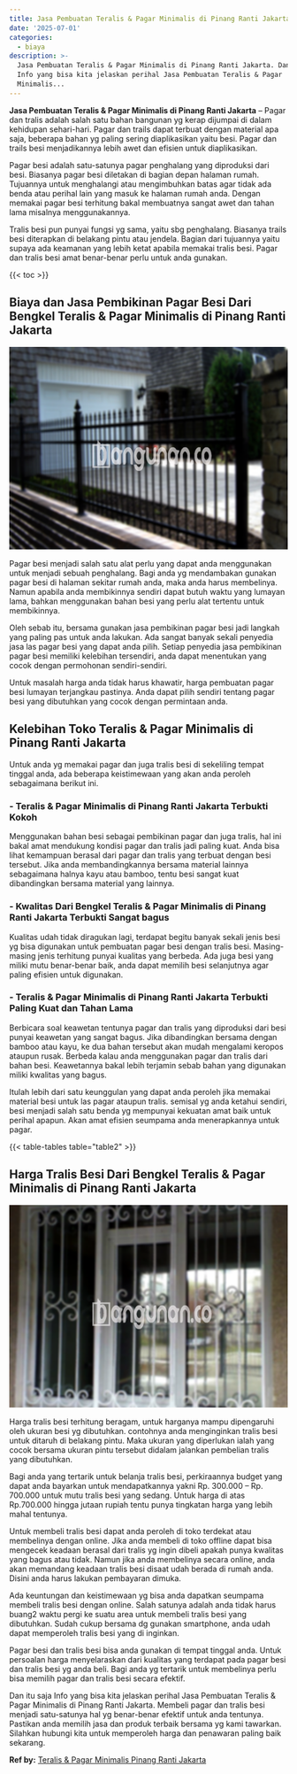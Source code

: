 ```yaml
---
title: Jasa Pembuatan Teralis & Pagar Minimalis di Pinang Ranti Jakarta
date: '2025-07-01'
categories:
  - biaya
description: >-
  Jasa Pembuatan Teralis & Pagar Minimalis di Pinang Ranti Jakarta. Dan itu saja
  Info yang bisa kita jelaskan perihal Jasa Pembuatan Teralis & Pagar
  Minimalis...
---
```


**Jasa Pembuatan Teralis & Pagar Minimalis di Pinang Ranti Jakarta** – Pagar dan tralis adalah salah satu bahan bangunan yg kerap dijumpai di dalam kehidupan sehari-hari. Pagar dan trails dapat terbuat dengan material apa saja, beberapa bahan yg paling sering diaplikasikan yaitu besi. Pagar dan trails besi menjadikannya lebih awet dan efisien untuk diaplikasikan.

Pagar besi adalah satu-satunya pagar penghalang yang diproduksi dari besi. Biasanya pagar besi diletakan di bagian depan halaman rumah. Tujuannya untuk menghalangi atau mengimbuhkan batas agar tidak ada benda atau perihal lain yang masuk ke halaman rumah anda. Dengan memakai pagar besi terhitung bakal membuatnya sangat awet dan tahan lama misalnya menggunakannya.

Tralis besi pun punyai fungsi yg sama, yaitu sbg penghalang. Biasanya trails besi diterapkan di belakang pintu atau jendela. Bagian dari tujuannya yaitu supaya ada keamanan yang lebih ketat apabila memakai tralis besi. Pagar dan tralis besi amat benar-benar perlu untuk anda gunakan.

{{< toc >}}

## Biaya dan Jasa Pembikinan Pagar Besi Dari Bengkel Teralis & Pagar Minimalis di Pinang Ranti Jakarta

![Jasa Pembuatan Teralis & Pagar Minimalis di Pinang Ranti Jakarta](/images/pagar-minimalis-murah-39.png)

Pagar besi menjadi salah satu alat perlu yang dapat anda menggunakan untuk menjadi sebuah penghalang. Bagi anda yg mendambakan gunakan pagar besi di halaman sekitar rumah anda, maka anda harus membelinya. Namun apabila anda membikinnya sendiri dapat butuh waktu yang lumayan lama, bahkan menggunakan bahan besi yang perlu alat tertentu untuk membikinnya.

Oleh sebab itu, bersama gunakan jasa pembikinan pagar besi jadi langkah yang paling pas untuk anda lakukan. Ada sangat banyak sekali penyedia jasa las pagar besi yang dapat anda pilih. Setiap penyedia jasa pembikinan pagar besi memiliki kelebihan tersendiri, anda dapat menentukan yang cocok dengan permohonan sendiri-sendiri.

Untuk masalah harga anda tidak harus khawatir, harga pembuatan pagar besi lumayan terjangkau pastinya. Anda dapat pilih sendiri tentang pagar besi yang dibutuhkan yang cocok dengan permintaan anda.

## Kelebihan Toko Teralis & Pagar Minimalis di Pinang Ranti Jakarta

Untuk anda yg memakai pagar dan juga tralis besi di sekeliling tempat tinggal anda, ada beberapa keistimewaan yang akan anda peroleh sebagaimana berikut ini.

### \- Teralis & Pagar Minimalis di Pinang Ranti Jakarta Terbukti Kokoh

Menggunakan bahan besi sebagai pembikinan pagar dan juga tralis, hal ini bakal amat mendukung kondisi pagar dan tralis jadi paling kuat. Anda bisa lihat kemampuan berasal dari pagar dan tralis yang terbuat dengan besi tersebut. Jika anda membandingkannya bersama material lainnya sebagaimana halnya kayu atau bamboo, tentu besi sangat kuat dibandingkan bersama material yang lainnya.

### \- Kwalitas Dari Bengkel Teralis & Pagar Minimalis di Pinang Ranti Jakarta Terbukti Sangat bagus

Kualitas udah tidak diragukan lagi, terdapat begitu banyak sekali jenis besi yg bisa digunakan untuk pembuatan pagar besi dengan tralis besi. Masing-masing jenis terhitung punyai kualitas yang berbeda. Ada juga besi yang miliki mutu benar-benar baik, anda dapat memilih besi selanjutnya agar paling efisien untuk digunakan.

### \- Teralis & Pagar Minimalis di Pinang Ranti Jakarta Terbukti Paling Kuat dan Tahan Lama

Berbicara soal keawetan tentunya pagar dan tralis yang diproduksi dari besi punyai keawetan yang sangat bagus. Jika dibandingkan bersama dengan bamboo atau kayu, ke dua bahan tersebut akan mudah mengalami keropos ataupun rusak. Berbeda kalau anda menggunakan pagar dan tralis dari bahan besi. Keawetannya bakal lebih terjamin sebab bahan yang digunakan miliki kwalitas yang bagus.

Itulah lebih dari satu keunggulan yang dapat anda peroleh jika memakai material besi untuk las pagar ataupun tralis. semisal yg anda ketahui sendiri, besi menjadi salah satu benda yg mempunyai kekuatan amat baik untuk perihal apapun. Akan amat efisien seumpama anda menerapkannya untuk pagar.

{{< table-tables table="table2" >}}

## Harga Tralis Besi Dari Bengkel Teralis & Pagar Minimalis di Pinang Ranti Jakarta

![Jasa Pembuatan Teralis & Pagar Minimalis di Pinang Ranti Jakarta](/images/teralis-minimalis-murah-06.png)

Harga tralis besi terhitung beragam, untuk harganya mampu dipengaruhi oleh ukuran besi yg dibutuhkan. contohnya anda menginginkan tralis besi untuk ditaruh di belakang pintu. Maka ukuran yang diperlukan ialah yang cocok bersama ukuran pintu tersebut didalam jalankan pembelian tralis yang dibutuhkan.

Bagi anda yang tertarik untuk belanja tralis besi, perkiraannya budget yang dapat anda bayarkan untuk mendapatkannya yakni Rp. 300.000 – Rp. 700.000 untuk mutu tralis besi yang sedang. Untuk harga di atas Rp.700.000 hingga jutaan rupiah tentu punya tingkatan harga yang lebih mahal tentunya.

Untuk membeli tralis besi dapat anda peroleh di toko terdekat atau membelinya dengan online. Jika anda membeli di toko offline dapat bisa mengecek keadaan berasal dari tralis yg ingin dibeli apakah punya kwalitas yang bagus atau tidak. Namun jika anda membelinya secara online, anda akan memandang keadaan tralis besi disaat udah berada di rumah anda. Disini anda harus lakukan pembayaran dimuka.

Ada keuntungan dan keistimewaan yg bisa anda dapatkan seumpama membeli tralis besi dengan online. Salah satunya adalah anda tidak harus buang2 waktu pergi ke suatu area untuk membeli tralis besi yang dibutuhkan. Sudah cukup bersama dg gunakan smartphone, anda udah dapat memperoleh tralis besi yang di inginkan.

Pagar besi dan tralis besi bisa anda gunakan di tempat tinggal anda. Untuk persoalan harga menyelaraskan dari kualitas yang terdapat pada pagar besi dan tralis besi yg anda beli. Bagi anda yg tertarik untuk membelinya perlu bisa memilih pagar dan tralis besi secara efektif.

Dan itu saja Info yang bisa kita jelaskan perihal Jasa Pembuatan Teralis & Pagar Minimalis di Pinang Ranti Jakarta. Membeli pagar dan tralis besi menjadi satu-satunya hal yg benar-benar efektif untuk anda tentunya. Pastikan anda memilih jasa dan produk terbaik bersama yg kami tawarkan. Silahkan hubungi kita untuk memperoleh harga dan penawaran paling baik sekarang.

**Ref by:** [Teralis & Pagar Minimalis Pinang Ranti Jakarta](https://id.wikipedia.org/wiki/Teralis)
